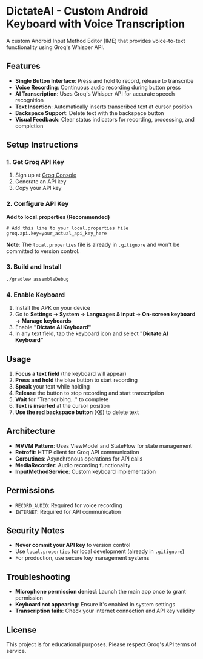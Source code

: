 # DictateAI - Custom Android Keyboard with Voice Transcription

A custom Android Input Method Editor (IME) that provides voice-to-text functionality using Groq's Whisper API.

## Features

- **Single Button Interface**: Press and hold to record, release to transcribe
- **Voice Recording**: Continuous audio recording during button press
- **AI Transcription**: Uses Groq's Whisper API for accurate speech recognition
- **Text Insertion**: Automatically inserts transcribed text at cursor position
- **Backspace Support**: Delete text with the backspace button
- **Visual Feedback**: Clear status indicators for recording, processing, and completion

## Setup Instructions

### 1. Get Groq API Key

1. Sign up at [Groq Console](https://console.groq.com/)
2. Generate an API key
3. Copy your API key

### 2. Configure API Key

**Add to local.properties (Recommended)**
```properties
# Add this line to your local.properties file
groq.api.key=your_actual_api_key_here
```

**Note**: The `local.properties` file is already in `.gitignore` and won't be committed to version control.

### 3. Build and Install

```bash
./gradlew assembleDebug
```

### 4. Enable Keyboard

1. Install the APK on your device
2. Go to **Settings → System → Languages & input → On-screen keyboard → Manage keyboards**
3. Enable **"Dictate AI Keyboard"**
4. In any text field, tap the keyboard icon and select **"Dictate AI Keyboard"**

## Usage

1. **Focus a text field** (the keyboard will appear)
2. **Press and hold** the blue button to start recording
3. **Speak** your text while holding
4. **Release** the button to stop recording and start transcription
5. **Wait** for "Transcribing..." to complete
6. **Text is inserted** at the cursor position
7. **Use the red backspace button** (⌫) to delete text

## Architecture

- **MVVM Pattern**: Uses ViewModel and StateFlow for state management
- **Retrofit**: HTTP client for Groq API communication
- **Coroutines**: Asynchronous operations for API calls
- **MediaRecorder**: Audio recording functionality
- **InputMethodService**: Custom keyboard implementation

## Permissions

- `RECORD_AUDIO`: Required for voice recording
- `INTERNET`: Required for API communication

## Security Notes

- **Never commit your API key** to version control
- Use `local.properties` for local development (already in `.gitignore`)
- For production, use secure key management systems

## Troubleshooting

- **Microphone permission denied**: Launch the main app once to grant permission
- **Keyboard not appearing**: Ensure it's enabled in system settings
- **Transcription fails**: Check your internet connection and API key validity

## License

This project is for educational purposes. Please respect Groq's API terms of service. 